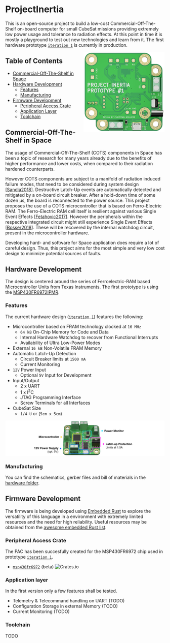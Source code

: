 # ProjectInertia
This is an open-source project to build a low-cost Commercial-Off-The-Shelf on-board computer for small CubeSat missions providing extremely low power usage and tolerance to radiation effects. At this point in time it is mostly a playground to test out new technologies and learn from it. The first hardware prototype [`iteration 1`](https://github.com/chrismolli/ProjectInertia/tree/main/hardware/iteration%201) is currently in production.

[<img src="https://github.com/chrismolli/ProjectInertia/raw/main/figures/banner.png" align="right" width="256">](https://github.com/chrismolli/ProjectInertia)

## Table of Contents
* [Commercial-Off-The-Shelf in Space](#commercial-off-the-shelf-in-space)
* [Hardware Development](#hardware-development)
  * [Features](#features)
  * [Manufacturing](#manufacturing)
* [Firmware Development](#firmware-development)
  * [Peripheral Access Crate](#peripheral-access-crate)
  * [Application Layer](#application-layer)
  * [Toolchain](#toolchain)

## Commercial-Off-The-Shelf in Space
The usage of Commercial-Off-The-Shelf (COTS) components in Space has been a topic of research for many years already due to the benefits of higher performance and lower costs, when compared to their radiation hardened counterparts.

However COTS components are subject to a manifold of radiation induced failure modes, that need to be considered during system design [[Sandia2018](https://www.osti.gov/servlets/purl/1481565)]. Destructive Latch-Up events are automatically detected and mitigated by a on-board circuit breaker. After a hold-down time of some dozen µs, the board is reconnected to the power source. This project proposes the use of a COTS microcontroller that is based on Ferro-Electric RAM. The Ferro-Electric RAM cell itself is resilient against various Single Event Effects [[Fetahovic2017](https://www.researchgate.net/publication/322940214_Overview_of_radiation_effects_on_emerging_non-volatile_memory_technologies)]. However the peripherals within the respective integrated circuit might still experience Single Event Effects [[Bosser2018](https://www.osti.gov/servlets/purl/1483658)]. These will be recovered by the internal watchdog circuit, present in the microcontroller hardware.

Developing hard- and software for Space application does require a lot of careful design. Thus, this project aims for the most simple and very low cost design to minimize potential sources of faults.

## Hardware Development
The design is centered around the series of Ferroelectric-RAM based Microcontroller Units from Texas Instruments. The first prototype is using the [MSP430FR6972IPMR](https://www.ti.com/store/ti/en/p/product/?p=MSP430FR6972IPMR).  

### Features
The current hardware design ([`iteration 1`](https://github.com/chrismolli/ProjectInertia/tree/main/hardware/iteration%201)) features the following:
- Microcontroller based on FRAM technology clocked at `16 MHz`
  - `64 kB` On-Chip Memory for Code and Data
  - Internal Hardware Watchdog to recover from Functional Interrupts
  - Availability of Ultra Low-Power Modes
- External `16 kB` Non-Volatile FRAM Memory
- Automatic Latch-Up Detection
  - Circuit Breaker limits at `1500 mA`
  - Current Monitoring
- `12V` Power Input
  -  Optional `5V` Input for Development
- Input/Output
  - 2 x UART
  - 1 x I<sup>2</sup>C
  - JTAG Programming Interface
  - Screw Terminals for all Interfaces
- CubeSat Size
  - `1/4 U` or (`5cm x 5cm`)

<img src="https://github.com/chrismolli/ProjectInertia/raw/main/figures/flatview.png" align="center" width="1300">

### Manufacturing
You can find the schematics, gerber files and bill of materials in the [hardware folder](https://github.com/chrismolli/ProjectInertia/tree/main/hardware).

## Firmware Development
The firmware is being developed using [Embedded Rust](http://www.rust-embedded.org) to explore the versatility of this language in a environment with extremely limited resources and the need for high reliability. Useful resources may be obtained from the [awesome embedded Rust list](https://github.com/rust-embedded/awesome-embedded-rust).

### Peripheral Access Crate
The PAC has been succesfully created for the MSP430FR6972 chip used in prototype [`iteration 1`](https://github.com/chrismolli/ProjectInertia/tree/main/hardware/iteration%201).  
- [`msp430fr6972`](https://crates.io/crates/msp430fr6972) (beta) ![Crates.io](https://img.shields.io/crates/v/msp430fr6972)

### Application layer
In the first version only a few features shall be tested.
- Telemetry & Telecommand handling on UART (TODO)
- Configuration Storage in external Memory (TODO)
- Current Monitoring (TODO)

### Toolchain
TODO
